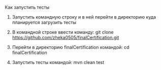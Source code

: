 Как запустить тесты

1. Запустить командную строку и в ней перейти в директорию куда планируется загрузить тесты

2. В командной строке ввести команду:
   git clone https://github.com/zheka0505/finalCertification.git

3. Перейти в директорию finalCertification командой:
cd finalCertification

4. Запустить тесты командой:
mvn clean test